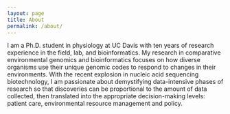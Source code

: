 ```yaml
---
layout: page
title: About
permalink: /about/
---
```


I am a Ph.D. student in physiology at UC Davis with ten years of research experience in the field, lab, and bioinformatics. My research in comparative environmental genomics and bioinformatics focuses on how diverse organisms use their unique genomic codes to respond to changes in their environments. With the recent explosion in nucleic acid sequencing biotechnology, I am passionate about demystifying data-intensive phases of research so that discoveries can be proportional to the amount of data collected, then translated into the appropriate decision-making levels: patient care, environmental resource management and policy.